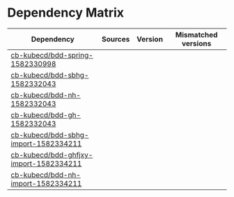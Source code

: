# Dependency Matrix

Dependency | Sources | Version | Mismatched versions
---------- | ------- | ------- | -------------------
[cb-kubecd/bdd-spring-1582330998](https://github.com/cb-kubecd/bdd-spring-1582330998.git) |  | []() | 
[cb-kubecd/bdd-sbhg-1582332043](https://github.com/cb-kubecd/bdd-sbhg-1582332043.git) |  | []() | 
[cb-kubecd/bdd-nh-1582332043](https://github.com/cb-kubecd/bdd-nh-1582332043.git) |  | []() | 
[cb-kubecd/bdd-gh-1582332043](https://github.com/cb-kubecd/bdd-gh-1582332043.git) |  | []() | 
[cb-kubecd/bdd-sbhg-import-1582334211](https://github.com/cb-kubecd/bdd-sbhg-import-1582334211.git) |  | []() | 
[cb-kubecd/bdd-ghfjxy-import-1582334211](https://github.com/cb-kubecd/bdd-ghfjxy-import-1582334211.git) |  | []() | 
[cb-kubecd/bdd-nh-import-1582334211](https://github.com/cb-kubecd/bdd-nh-import-1582334211.git) |  | []() | 
